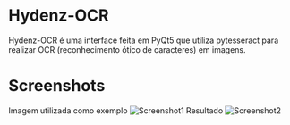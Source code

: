 # Hydenz-OCR
Hydenz-OCR é uma interface feita em PyQt5 que utiliza pytesseract para realizar OCR (reconhecimento ótico de caracteres) em imagens.

# Screenshots
Imagem utilizada como exemplo
![Screenshot1](https://github.com/hydenz/hydenzocr/blob/master/screenshot1.png)
Resultado
![Screenshot2](https://github.com/hydenz/hydenzocr/blob/master/screenshot2.png)
